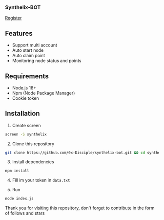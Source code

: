 ### Synthelix-BOT

[Register](https://dashboard.synthelix.io/r/31BEkzFH)

## Features
- Support multi account
- Auto start node
- Auto claim point
- Monitoring node status and points

## Requirements
- Node.js 18+
- Npm (Node Package Manager)
- Cookie token

## Installation
1. Create screen
```bash
screen -S synthelix
```
2. Clone this repository
```bash
git clone https://github.com/0x-Disciple/synthelix-bot.git && cd synthelix-bot
```
3. Install dependencies
```bash
npm install
```
4. Fill im your token in `data.txt`

5. Run 
```bash
node index.js
```

Thank you for visiting this repository, don't forget to contribute in the form of follows and stars